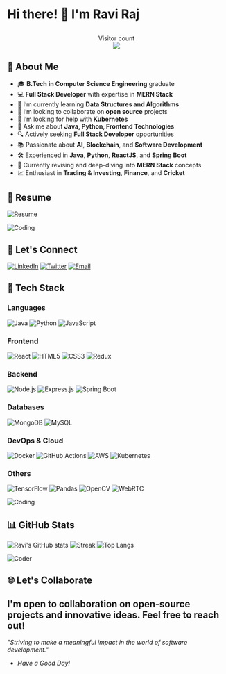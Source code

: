 # Hi there! 👋 I'm Ravi Raj

<h2></h2>
<p align="center"> 
  Visitor count<br>
  <img src="https://profile-counter.glitch.me/raviraj13497/count.svg" /> <br>
<!--    <img src="https://github-readme-streak-stats.herokuapp.com?user=raviraj13497&theme=neon-dark&date_format=M%20j%5B%2C%20Y%5D" alt="raviraj13497" width=49% height=100%/> -->
</p>

## 🚀 About Me
- 🎓 **B.Tech in Computer Science Engineering** graduate
- 💻 **Full Stack Developer** with expertise in **MERN Stack**
- 🌱 I’m currently learning **Data Structures and Algorithms**
- 👯 I’m looking to collaborate on **open source** projects
- 🤔 I’m looking for help with **Kubernetes**
- 💬 Ask me about **Java, Python, Frontend Technologies**
- 🔍 Actively seeking **Full Stack Developer** opportunities
- 📚 Passionate about **AI**, **Blockchain**, and **Software Development**
- 🛠️ Experienced in **Java**, **Python**, **ReactJS**, and **Spring Boot**
- 🌱 Currently revising and deep-diving into **MERN Stack** concepts
- 📈 Enthusiast in **Trading & Investing**, **Finance**, and **Cricket**

## 📄 Resume
[![Resume](https://img.shields.io/badge/Resume-4285F4?style=for-the-badge&logo=google-drive&logoColor=white)](https://drive.google.com/file/d/17ueND39spFzWA1zPPz_xMj_K0sMw76a_/view?usp=sharing)

![Coding](https://media.giphy.com/media/LaVp0AyqR5bGsC5Cbm/giphy.gif?cid=790b7611nvqlperownwf2oese80gd9ngo6i0f2xiguqj6eny&ep=v1_gifs_search&rid=giphy.gif&ct=g)

## 🔗 Let's Connect
[![LinkedIn](https://img.shields.io/badge/LinkedIn-0A66C2?style=for-the-badge&logo=linkedin&logoColor=white)](https://www.linkedin.com/in/ravi-raj-b4a518191/)
[![Twitter](https://img.shields.io/badge/Twitter-1DA1F2?style=for-the-badge&logo=twitter&logoColor=white)](https://x.com/im_raviraj3202)
[![Email](https://img.shields.io/badge/Email-D14836?style=for-the-badge&logo=gmail&logoColor=white)](mailto:raviraj13497@gmail.com)

## 🧰 Tech Stack
### Languages
![Java](https://img.shields.io/badge/Java-ED8B00?style=for-the-badge&logo=java&logoColor=white)
![Python](https://img.shields.io/badge/Python-3776AB?style=for-the-badge&logo=python&logoColor=white)
![JavaScript](https://img.shields.io/badge/JavaScript-F7DF1E?style=for-the-badge&logo=javascript&logoColor=black)

### Frontend
![React](https://img.shields.io/badge/React-20232A?style=for-the-badge&logo=react&logoColor=61DAFB)
![HTML5](https://img.shields.io/badge/HTML5-E34F26?style=for-the-badge&logo=html5&logoColor=white)
![CSS3](https://img.shields.io/badge/CSS3-1572B6?style=for-the-badge&logo=css3&logoColor=white)
![Redux](https://img.shields.io/badge/Redux-764ABC?style=for-the-badge&logo=redux&logoColor=white)

### Backend
![Node.js](https://img.shields.io/badge/Node.js-43853D?style=for-the-badge&logo=node-dot-js&logoColor=white)
![Express.js](https://img.shields.io/badge/Express.js-404D59?style=for-the-badge&logo=express&logoColor=white)
![Spring Boot](https://img.shields.io/badge/Spring_Boot-6DB33F?style=for-the-badge&logo=spring-boot&logoColor=white)

### Databases
![MongoDB](https://img.shields.io/badge/MongoDB-4EA94B?style=for-the-badge&logo=mongodb&logoColor=white)
![MySQL](https://img.shields.io/badge/MySQL-4479A1?style=for-the-badge&logo=mysql&logoColor=white)

### DevOps & Cloud
![Docker](https://img.shields.io/badge/Docker-2496ED?style=for-the-badge&logo=docker&logoColor=white)
![GitHub Actions](https://img.shields.io/badge/GitHub_Actions-2088FF?style=for-the-badge&logo=github-actions&logoColor=white)
![AWS](https://img.shields.io/badge/Amazon_AWS-232F3E?style=for-the-badge&logo=amazon-aws&logoColor=white)
![Kubernetes](https://img.shields.io/badge/Kubernetes-326CE5?style=for-the-badge&logo=kubernetes&logoColor=white)

### Others
![TensorFlow](https://img.shields.io/badge/TensorFlow-FF6F00?style=for-the-badge&logo=tensorflow&logoColor=white)
![Pandas](https://img.shields.io/badge/Pandas-150458?style=for-the-badge&logo=pandas&logoColor=white)
![OpenCV](https://img.shields.io/badge/OpenCV-5C3EE8?style=for-the-badge&logo=opencv&logoColor=white)
![WebRTC](https://img.shields.io/badge/WebRTC-333333?style=for-the-badge&logo=webrtc&logoColor=white)

![Coding](https://media.giphy.com/media/qgQUggAC3Pfv687qPC/giphy.gif)

## 📊 GitHub Stats
![Ravi's GitHub stats](https://github-readme-stats.vercel.app/api?username=raviraj13497&show_icons=true&theme=radical)
![Streak](https://github-readme-streak-stats.herokuapp.com/?user=raviraj13497&theme=radical)
![Top Langs](https://github-readme-stats.vercel.app/api/top-langs/?username=raviraj13497&layout=compact&theme=radical)

![Coder](https://media.giphy.com/media/ZVik7pBtu9dNS/giphy.gif)

## 🌐 Let's Collaborate
I'm open to collaboration on open-source projects and innovative ideas. Feel free to reach out!
---

*"Striving to make a meaningful impact in the world of software development."*
- *Have a Good Day!*
